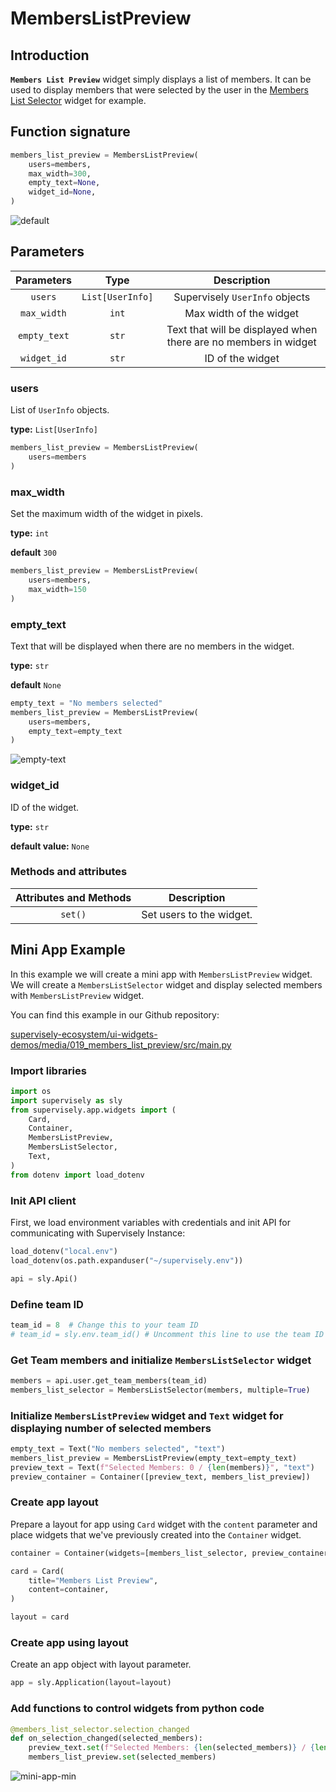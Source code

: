 # MembersListPreview

## Introduction

**`Members List Preview`** widget simply displays a list of members. It can be used to display members that were selected by the user in the [Members List Selector](https://developer.supervise.ly/app-development/apps-with-gui/members-list-selector) widget for example.

## Function signature

```python
members_list_preview = MembersListPreview(
    users=members,
    max_width=300,
    empty_text=None,
    widget_id=None,
)
```

![default](https://github.com/supervisely-ecosystem/ui-widgets-demos/assets/48913536/d674558e-739d-4dd1-be66-a48f8f00adff)

## Parameters

|  Parameters  |       Type       |                           Description                           |
| :----------: | :--------------: | :-------------------------------------------------------------: |
|    `users`   | `List[UserInfo]` |                  Supervisely `UserInfo` objects                 |
|  `max_width` |       `int`      |                     Max width of the widget                     |
| `empty_text` |       `str`      | Text that will be displayed when there are no members in widget |
|  `widget_id` |       `str`      |                         ID of the widget                        |

### users

List of `UserInfo` objects.

**type:** `List[UserInfo]`

```python
members_list_preview = MembersListPreview(
    users=members
)
```

### max\_width

Set the maximum width of the widget in pixels.

**type:** `int`

**default** `300`

```python
members_list_preview = MembersListPreview(
    users=members,
    max_width=150
)
```

### empty\_text

Text that will be displayed when there are no members in the widget.

**type:** `str`

**default** `None`

```python
empty_text = "No members selected"
members_list_preview = MembersListPreview(
    users=members,
    empty_text=empty_text
)
```

![empty-text](https://github.com/supervisely-ecosystem/ui-widgets-demos/assets/48913536/45c8ab27-9466-4764-9796-d94f0c3b4fc2)

### widget\_id

ID of the widget.

**type:** `str`

**default value:** `None`

### Methods and attributes

| Attributes and Methods | Description              |
| :--------------------: | ------------------------ |
|         `set()`        | Set users to the widget. |

## Mini App Example

In this example we will create a mini app with `MembersListPreview` widget. We will create a `MembersListSelector` widget and display selected members with `MembersListPreview` widget.

You can find this example in our Github repository:

[supervisely-ecosystem/ui-widgets-demos/media/019\_members\_list\_preview/src/main.py](https://github.com/supervisely-ecosystem/ui-widgets-demos/blob/master/media/019\_members\_list\_preview/src/main.py)

### Import libraries

```python
import os
import supervisely as sly
from supervisely.app.widgets import (
    Card,
    Container,
    MembersListPreview,
    MembersListSelector,
    Text,
)
from dotenv import load_dotenv
```

### Init API client

First, we load environment variables with credentials and init API for communicating with Supervisely Instance:

```python
load_dotenv("local.env")
load_dotenv(os.path.expanduser("~/supervisely.env"))

api = sly.Api()
```

### Define team ID

```python
team_id = 8  # Change this to your team ID
# team_id = sly.env.team_id() # Uncomment this line to use the team ID from the local.env file
```

### Get Team members and initialize `MembersListSelector` widget

```python
members = api.user.get_team_members(team_id)
members_list_selector = MembersListSelector(members, multiple=True)
```

### Initialize `MembersListPreview` widget and `Text` widget for displaying number of selected members

```python
empty_text = Text("No members selected", "text")
members_list_preview = MembersListPreview(empty_text=empty_text)
preview_text = Text(f"Selected Members: 0 / {len(members)}", "text")
preview_container = Container([preview_text, members_list_preview])
```

### Create app layout

Prepare a layout for app using `Card` widget with the `content` parameter and place widgets that we've previously created into the `Container` widget.

```python
container = Container(widgets=[members_list_selector, preview_container])

card = Card(
    title="Members List Preview",
    content=container,
)

layout = card
```

### Create app using layout

Create an app object with layout parameter.

```python
app = sly.Application(layout=layout)
```

### Add functions to control widgets from python code

```python
@members_list_selector.selection_changed
def on_selection_changed(selected_members):
    preview_text.set(f"Selected Members: {len(selected_members)} / {len(members)}", "text")
    members_list_preview.set(selected_members)
```

![mini-app-min](https://github.com/supervisely-ecosystem/ui-widgets-demos/assets/48913536/4368d2f1-1cd6-4d74-bcf2-5641ec4e00bb)
